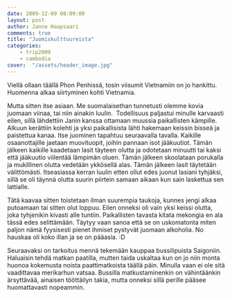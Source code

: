 ```yaml
---
date: 2009-12-09 08:09:00
layout: post
author: Janne Haapsaari
comments: true
title: "Juomiskulttuureista"
categories:
    - trip2009
    - cambodia
cover:  "/assets/header_image.jpg"
---
```


Viellä ollaan täällä Phon Penhissä, tosin viisumit Vietnamiin on jo hankittu.
Huomenna alkaa siirtyminen kohti Vietnamia.

Mutta sitten itse asiaan. Me suomalaisethan tunnetusti olemme kovia juomaan
viinaa, tai niin ainakin luulin.  Todellisuus paljastui minulle karvaasti
eilen, sillä lähdettiin Janin kanssa ottamaan muussia paikallisten kämpille.
Alkuun kerättiin kolehti ja yksi paikallisista lähti hakemaan keissin bisseä
ja paistettua kanaa. Itse juominen tapahtuu seuraavalla tavalla. Kaikille
osaanottajille jaetaan muovituopit, joihin pannaan isot jääkuutiot. Tämän
jälkeen kaikille kaadetaan lasit täyteen olutta ja odotetaan minuutti tai
kaksi että jääkuutio viilentää lämpimän oluen. Tämän jälkeen skoolataan
porukalla ja mukillinen olutta vedetään ykkösellä alas. Tämän jälkeen lasit
täytetään välittömästi. Itseasiassa kerran luulin etten ollut edes juonut
lasiani tyhjäksi, sillä se oli täynnä olutta suurin piirtein samaan aikaan kun
sain laskettua sen lattialle.

Tätä kaavaa sitten toistetaan ilman suurempia taukoja, kunnes jengi alkaa
putoamaan tai sitten olut loppuu. Eilen onneksi oli vain yksi keissi olutta,
joka tyhjenikin kivasti alle tuntiin. Paikallisten tavasta kitata mekongia en
ala tässä edes selittämään. Täytyy vaan sanoa että se on uskomatonta miten
paljon nämä fyysisesti pienet ihmiset pystyvät juomaan alkoholia. No hauskaa
oli koko illan ja se on pääasia. :D

Seuraavaksi on tarkoitus mennä tekemään kauppaa bussilipuista Saigoniin.
Haluaisin tehdä matkan paatilla, mutten taida uskaltaa kun on jo niin monta
huonoa kokemusta noista paattimatkoista täällä päin. Minulla vaan ei ole sitä
vaadittavaa merikarhun vatsaa. Bussilla matkustaminenkin on vähintäänkin
ärsyttävää, ainaisen tööttäilyn takia, mutta onneksi sillä perille pääsee
huomattavasti nopeammin.
